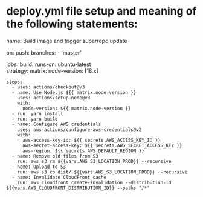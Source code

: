 # deploy.yml file setup and meaning of the following statements:

name: Build image and trigger superrepo update

on:
push:
branches: - 'master'

jobs:
build:
runs-on: ubuntu-latest  
 strategy:
matrix:
node-version: [18.x]

    steps:
      - uses: actions/checkout@v3
      - name: Use Node.js ${{ matrix.node-version }}
        uses: actions/setup-node@v3
        with:
          node-version: ${{ matrix.node-version }}
      - run: yarn install
      - run: yarn build
      - name: Configure AWS credentials
        uses: aws-actions/configure-aws-credentials@v2
        with:
          aws-access-key-id: ${{ secrets.AWS_ACCESS_KEY_ID }}
          aws-secret-access-key: ${{ secrets.AWS_SECRET_ACCESS_KEY }}
          aws-region: ${{ secrets.AWS_DEFAULT_REGION }}
      - name: Remove old files from S3
        run: aws s3 rm ${{vars.AWS_S3_LOCATION_PROD}} --recursive
      - name: Upload to S3
        run: aws s3 cp dist/ ${{vars.AWS_S3_LOCATION_PROD}} --recursive
      - name: Invalidate CloudFront cache
        run: aws cloudfront create-invalidation --distribution-id ${{vars.AWS_CLOUDFRONT_DISTRIBUTION_ID}} --paths "/*"

